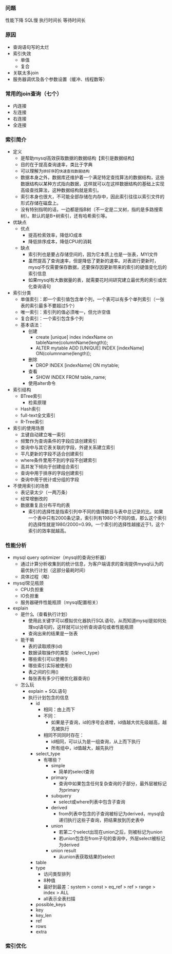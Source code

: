 

### 问题

性能下降
SQL慢
执行时间长
等待时间长

### 原因

- 查询语句写的太烂
- 索引失效
  - 单值
  - 复合
- 关联太多join
- 服务器调优及各个参数设置（缓冲、线程数等）

### 常用的join查询（七个）

- 内连接
- 左连接
- 右连接
- 全连接

### 索引简介
- 定义
  - 是帮助mysql高效获取数据的数据结构【索引是数据结构】
  - 目的在于提高查询速率，类比于字典
  - 可以理解为`排好序`的`快速查找数据结构`
  - 数据本身之外，数据库还维护着一个满足特定查找算法的数据结构，这些数据结构以某种方式指向数据，这样就可以在这样数据结构的基础上实现高级查找算法，这种数据结构就是索引。
  - 索引本身也很大，不可能全部存储在内存中，因此索引往往以索引文件的形式存储在磁盘上。
  - 没有特别指明的话，一边都是指B树（不一定是二叉树，指的是多路搜索树）。默认的是B+树索引，还有哈希索引等。
- 优缺点
  - 优点
    - 提高检索效率，降低IO成本
    - 降低排序成本，降低CPU的消耗
  - 缺点
    - 索引列也是要占存储空间的，因为它本质上也是一张表，MYI文件
    - 虽然提高了查询速率，但是降低了更新的速率。对表进行更新时，mysql不仅需要保存数据，还要保存因更新带来的索引的键值变化后的索引信息
    - 如果mysql有大数据量的表，就需要花时间研究建立最优秀的索引或优化查询语句
- 索引分类
  - 单值索引：即一个索引值包含单个列，一个表可以有多个单列索引（一张表的索引最多不要超过5个）
  - 唯一索引：索引列的值必须唯一，但允许空值
  - 复合索引：一个索引包含多个列
  - 基本语法：
    - 创建
      - create [unique] index indexName on tableName(columnName(length));
      - ALTER mytable ADD [UNIQUE]  INDEX [indexName] ON(columnname(length));
    - 删除
      - DROP INDEX [indexName] ON mytable;
    - 查看
      - SHOW INDEX FROM table_name;
    - 使用alter命令
- 索引结构
  - BTree索引
    - 检索原理
  - Hash索引
  - full-text全文索引
  - R-Tree索引
- 索引的使用场景
  - 主键自动建立唯一索引
  - 频繁作为查询条件的字段应该创建索引
  - 查询中与其它表关联的字段，外键关系建立索引
  - 平凡更新的字段不适合创建索引
  - where条件里用不到的字段不创建索引
  - 高并发下倾向于创建组合索引
  - 查询中用于排序的字段创建索引
  - 查询中用于统计或分组的字段
- 不使用索引的场景
  - 表记录太少（一两万条）
  - 经常增删改的
  - 数据重复且分布平均的表
    - 索引的选择性是指索引列中不同的值得数目与表中总记录的比。如果一个表中只有2000条记录，索引列有1980个不同的值，那么这个索引的选择性就是1980/2000=0.99。一个索引的选择性越接近于1，这个索引的效率就越高。

### 性能分析

- mysql query optimizer（mysql的查询分析器）
  - 通过计算分析收集到的统计信息，为客户端请求的查询提供mysql认为的最优执行计划（这部分最耗时间）
  - 具体过程（略）
- mysql常见瓶颈
  - CPU负担重
  - IO负担重
  - 服务器硬件性能瓶颈（mysql配置相关）
- explain
  - 是什么（查看执行计划）
    - 使用此关键字可以模拟优化器执行SQL语句，从而知道mysql是如何处理sql语句的，这样就可以分析查询语句或者性能瓶颈
    - 查询出来的结果是一张表
  - 能干嘛
    - 表的读取顺序(id)
    - 数据读取操作的类型（select_type）
    - 哪些索引可以使用()
    - 哪些索引实际被使用()
    - 表之间的引用()
    - 每张表有多少行被优化器查询()
  - 怎么玩
    - explain + SQL语句
    - 执行计划包含的信息
      - id
        - 相同：由上而下
        - 不同：
          - 如果是子查询，id的序号会递增，id值越大优先级越高，越先被执行
        - 相同不同同时存在：
          - id相同，可以认为是一组查询，从上而下执行
          - 所有组中，id值越大，越先执行
      - select_type
        - 有哪些？
          - simple
            - 简单的select查询
          - primary
            - 查询中如果包含任何复杂查询的子部分，最外层被标记为primary
          - subquery
            - select或where列表中包含子查询
          - derived
            - from列表中包含的子查询被标记为derived，mysql会递归执行这些子查询，把结果放到历史表中
          - union
            - 若第二个select出现在union之后，则被标记为union
            - 若union包含在from子句的查询中，外层select被标记为derived
          - union result
            - 从union表获取结果的select
      - table
      - type
        - 访问类型排列
        - 8种值
        - 最好到最差：system > const > eq_ref > ref > range > index > ALL
        - all表示全表扫描
      - possible_keys
      - key
      - key_len
      - ref
      - rows
      - extra



### 索引优化
